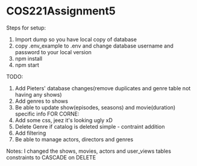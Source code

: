 # COS221Assignment5

Steps for setup:
1) Import dump so you have local copy of database
2) copy .env_example to .env and change database username and password to your local version
3) npm install
4) npm start

TODO:
1) Add Pieters' database changes(remove duplicates and genre table not having any shows)
2) Add genres to shows
3) Be able to update show(episodes, seasons) and movie(duration) specific info
FOR CORNE:
4) Add some css, jeez it's looking ugly xD
5) Delete Genre if catalog is deleted simple - contraint addition
6) Add filtering
7) Be able to manage actors, directors and genres




Notes:
I changed the shows, movies, actors and user_views tables constraints to CASCADE on DELETE